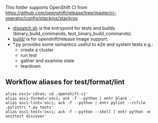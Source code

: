This folder supports OpenShift CI from https://github.com/openshift/release/tree/master/ci-operator/config/stackrox/stackrox

- [dispatch.sh](dispatch.sh) is the entrypoint for tests and builds (binary_build_commands, test_binary_build_commands).
- [build/](build) is for openshift/release image support.
- *.py provides some semantics useful to e2e and system tests e.g.:
  - create a cluster
  - run test
  - gather and examine state
  - teardown

## Workflow aliases for test/format/lint

```
alias osci='cdrox; cd .openshift-ci'
alias osci-format='osci; ack -f --python | entr black .'
alias osci-lint='osci; ack -f --python | entr pylint --rcfile .pylintrc *.py tests'
alias osci-test='osci; ack -f --python --shell | entr python -m unittest discover'
```
